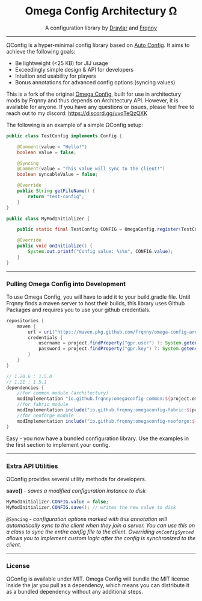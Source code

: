 <h1 align="center">Omega Config Architectury Ω </h1>
<p align="center">A configuration library by <a href="https://github.com/Draylar">Draylar</a> and <a href="https://github.com/frqnny">Frqnny</a></p>

---

ΩConfig is a hyper-minimal config library based on [Auto Config](https://github.com/shedaniel/AutoConfig). It aims to
achieve the following goals:

- Be lightweight (<25 KB) for JIJ usage
- Exceedingly simple design & API for developers
- Intuition and usability for players
- Bonus annotations for advanced config options (syncing values)

This is a fork of the original <a href="https://github.com/Draylar/omega-config">Omega Config</a>, built for use in architectury mods by Frqnny and thus depends on Architectury API. However, it is available for anyone. 
If you have any questions or issues, please feel free to reach out to my discord: https://discord.gg/uvqTeQzQXK

The following is an example of a simple ΩConfig setup:

```java
public class TestConfig implements Config {

    @Comment(value = "Hello!")
    boolean value = false;

    @Syncing
    @Comment(value = "This value will sync to the client!")
    boolean syncableValue = false;

    @Override
    public String getFileName() {
        return "test-config";
    }
}

```

```java
public class MyModInitializer {

    public static final TestConfig CONFIG = OmegaConfig.register(TestConfig.class);

    @Override
    public void onInitialize() {
        System.out.printf("Config value: %s%n", CONFIG.value);
    }
}
```

---

### Pulling Omega Config into Development

To use Omega Config, you will have to add it to your build.gradle file.
Until Frqnny finds a maven server to host their builds, this library uses Github Packages
and requires you to use your github credentials.

```groovy
repositories {
    maven {
        url = uri("https://maven.pkg.github.com/frqnny/omega-config-architectury")
        credentials {
            username = project.findProperty("gpr.user") ?: System.getenv("USERNAME")
            password = project.findProperty("gpr.key") ?: System.getenv("TOKEN")
        }
    }
}

// 1.20.6 : 1.5.0
// 1.21 : 1.5.1
dependencies {
    //for common module (architectury)
    modImplementation "io.github.frqnny:omegaconfig-common:${project.omega_config_version}"
    //for fabric module
    modImplementation include("io.github.frqnny:omegaconfig-fabric:${project.omega_config_version}")
    //for neoforge module
    modImplementation include("io.github.frqnny:omegaconfig-neoforge:${project.omega_config_version}")
}
```

Easy - you now have a bundled configuration library. Use the examples in the first section to implement your config.

---

### Extra API Utilities

ΩConfig provides several utility methods for developers.

**save()** - *saves a modified configuration instance to disk*

```java
MyModInitializer.CONFIG.value = false;
MyModInitializer.CONFIG.save(); // writes the new value to disk
```


`@Syncing` - *configuration options marked with this annotation will automatically sync to the client when they join a server.
You can use this on a class to sync the entire config file to the client. Overriding `onConfigSynced` allows you to implement custom logic after the config is synchronized to the client.*

---

### License

ΩConfig is available under MIT. Omega Config will bundle the MIT license inside the jar you pull as a dependency, which means you can distribute it as a bundled dependency without any additional steps.